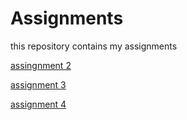 # Assignments
this repository contains my assignments

[assingnment 2](https://github.com/Mitchelvanrooij2799/Assigments/blob/master/assignment2.ipynb)

[assignment 3](https://github.com/Mitchelvanrooij2799/Assigments/blob/master/assignment3.ipynb)

[assignment 4](https://github.com/Mitchelvanrooij2799/Assignments/blob/master/assignment4%20(1).ipynb)

